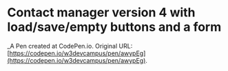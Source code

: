 # Contact manager version 4 with load/save/empty buttons and a form
 _A Pen created at CodePen.io. Original URL: [https://codepen.io/w3devcampus/pen/awypEg](https://codepen.io/w3devcampus/pen/awypEg).

 